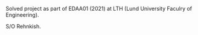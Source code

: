 Solved project as part of EDAA01 (2021) at LTH (Lund University Faculry of Engineering). 

S/O Rehnkish. 
